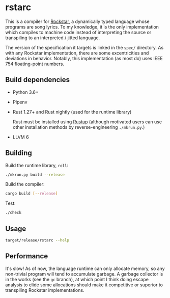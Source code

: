 # rstarc

This is a compiler for [Rockstar](https://github.com/dylanbeattie/rockstar), a dynamically typed language whose programs are song lyrics. To my knowledge, it is the only implementation which compiles to machine code instead of interpreting the source or transpiling to an interpreted / jitted language.

The version of the specification it targets is linked in the `spec/` directory. As with any Rockstar implementation, there are some excentricities and deviations in behavior. Notably, this implementation (as most do) uses IEEE 754 floating-point numbers.

## Build dependencies

* Python 3.6+

* Pipenv

* Rust 1.27+ and Rust nightly (used for the runtime library)

  Rust must be installed using [Rustup](https://rustup.rs/) (although motivated users can use other installation methods by reverse-engineering `./mkrun.py`.)

* LLVM 6

## Building

Build the runtime library, `roll`:

```bash
./mkrun.py build --release
```

Build the compiler:

```bash
cargo build [--release]
```

Test:

```bash
./check
```

## Usage

```bash
target/release/rstarc --help
```

## Performance

It's slow! As of now, the language runtime can only allocate memory, so any non-trivial program will tend to accumulate garbage. A garbage collector is in the works (see the `gc` branch), at which point I think doing escape analysis to elide some allocations should make it competitive or superior to transpiling Rockstar implementations.
